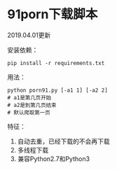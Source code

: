 # 91porn下载脚本

2019.04.01更新

安装依赖：
```
pip install -r requirements.txt
```
用法：
```
python porn91.py [-a1 1] [-a2 2]
# a1是第几页开始
# a2是到第几页结束
# 默认爬取第一页
```

特征：
1. 自动去重，已经下载的不会再下载
2. 多线程下载
3. 兼容Python2.7和Python3



